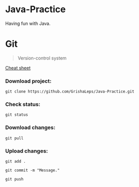 # Java-Practice
Having fun with Java.

# Git
> Version-control system

[Cheat sheet](http://overapi.com/static/cs/git-cheat-sheet.pdf)

### Download project:
```git clone https://github.com/GrishaLeps/Java-Practice.git```

### Check status:
```git status```

### Download changes:
```git pull```

### Upload changes:
```git add .```

```git commit -m "Message."```

```git push```
